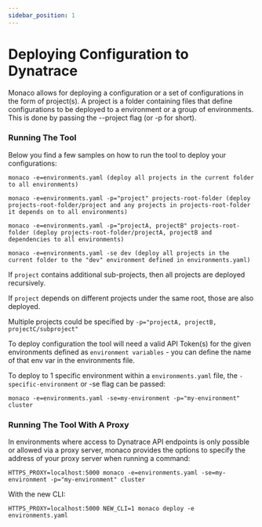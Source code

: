 ```yaml
---
sidebar_position: 1
---
```



# Deploying Configuration to Dynatrace

Monaco allows for deploying a configuration or a set of configurations in the form of project(s). A project is a folder containing files that define configurations to be deployed to a environment or a group of environments. This is done by passing the --project flag (or -p for short).


### Running The Tool

Below you find a few samples on how to run the tool to deploy your configurations:

```shell title="shell"
monaco -e=environments.yaml (deploy all projects in the current folder to all environments)

monaco -e=environments.yaml -p="project" projects-root-folder (deploy projects-root-folder/project and any projects in projects-root-folder it depends on to all environments)

monaco -e=environments.yaml -p="projectA, projectB" projects-root-folder (deploy projects-root-folder/projectA, projectB and dependencies to all environments)

monaco -e=environments.yaml -se dev (deploy all projects in the current folder to the "dev" environment defined in environments.yaml)
```

If `project` contains additional sub-projects, then all projects are deployed recursively.

If `project` depends on different projects under the same root, those are also deployed.

Multiple projects could be specified by `-p="projectA, projectB, projectC/subproject"`

To deploy configuration the tool will need a valid API Token(s) for the given environments defined as `environment variables` - you can define the name of that env var in the environments file.

To deploy to 1 specific environment within a `environments.yaml` file, the `-specific-environment` or -se flag can be passed:

```shell title="shell"
monaco -e=environments.yaml -se=my-environment -p="my-environment" cluster
```

### Running The Tool With A Proxy

In environments where access to Dynatrace API endpoints is only possible or allowed via a proxy server, monaco provides the options to specify the address of your proxy server when running a command:

```shell title="shell"
HTTPS_PROXY=localhost:5000 monaco -e=environments.yaml -se=my-environment -p="my-environment" cluster 
```

With the new CLI:

```shell title="shell"
HTTPS_PROXY=localhost:5000 NEW_CLI=1 monaco deploy -e environments.yaml 
```